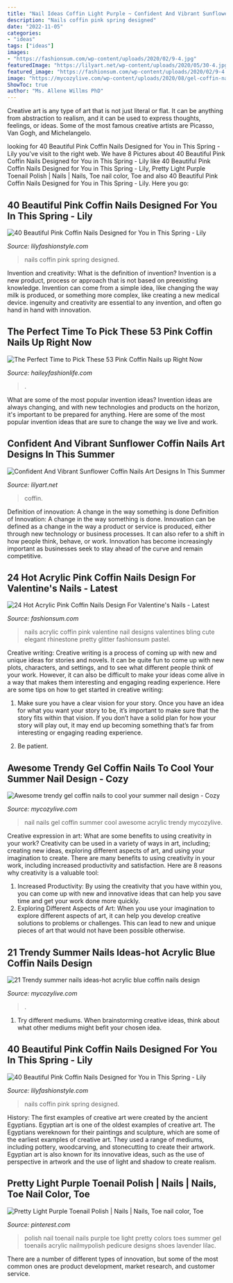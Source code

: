 ```yaml
---
title: "Nail Ideas Coffin Light Purple ~ Confident And Vibrant Sunflower Coffin Nails Art Designs In This Summer"
description: "Nails coffin pink spring designed"
date: "2022-11-05"
categories:
- "ideas"
tags: ["ideas"]
images:
- "https://fashionsum.com/wp-content/uploads/2020/02/9-4.jpg"
featuredImage: "https://lilyart.net/wp-content/uploads/2020/05/30-4.jpg"
featured_image: "https://fashionsum.com/wp-content/uploads/2020/02/9-4.jpg"
image: "https://mycozylive.com/wp-content/uploads/2020/08/gel-coffin-nail-7.jpg"
ShowToc: true
author: "Ms. Allene Willms PhD"
---
```



Creative art is any type of art that is not just literal or flat. It can be anything from abstraction to realism, and it can be used to express thoughts, feelings, or ideas. Some of the most famous creative artists are Picasso, Van Gogh, and Michelangelo.

	

		
looking for 40 Beautiful Pink Coffin Nails Designed for You in This Spring - Lily you've visit to the right web. We have 8 Pictures about 40 Beautiful Pink Coffin Nails Designed for You in This Spring - Lily like 40 Beautiful Pink Coffin Nails Designed for You in This Spring - Lily, Pretty Light Purple Toenail Polish | Nails | Nails, Toe nail color, Toe and also 40 Beautiful Pink Coffin Nails Designed for You in This Spring - Lily. Here you go:
		
    
## 40 Beautiful Pink Coffin Nails Designed For You In This Spring - Lily

<img loading=lazy src="https://lilyfashionstyle.com/wp-content/uploads/2020/02/2-16.jpg" onerror="this.onerror=null;this.src='https://tse2.mm.bing.net/th?id=OIP.eAb9zD71oiVFamsubcN8mwHaKi&amp;pid=15.1';" alt="40 Beautiful Pink Coffin Nails Designed for You in This Spring - Lily">

_Source: lilyfashionstyle.com_

>nails coffin pink spring designed. 

	

Invention and creativity: What is the definition of invention?
Invention is a new product, process or approach that is not based on preexisting knowledge. Invention can come from a simple idea, like changing the way milk is produced, or something more complex, like creating a new medical device. ingenuity and creativity are essential to any invention, and often go hand in hand with innovation.

    
## The Perfect Time To Pick These 53 Pink Coffin Nails Up Right Now

<img loading=lazy src="https://haileyfashionlife.com/wp-content/uploads/2021/03/40-4.jpg" onerror="this.onerror=null;this.src='https://tse2.mm.bing.net/th?id=OIP.1t-fAn1hV_aZu75NQw2_iwHaKd&amp;pid=15.1';" alt="The Perfect Time to Pick These 53 Pink Coffin Nails up Right Now">

_Source: haileyfashionlife.com_

>. 

	

What are some of the most popular invention ideas?
Invention ideas are always changing, and with new technologies and products on the horizon, it's important to be prepared for anything. Here are some of the most popular invention ideas that are sure to change the way we live and work.

    
## Confident And Vibrant Sunflower Coffin Nails Art Designs In This Summer

<img loading=lazy src="https://lilyart.net/wp-content/uploads/2020/05/30-4.jpg" onerror="this.onerror=null;this.src='https://tse4.mm.bing.net/th?id=OIP.oEyKgRJzp-OdR_tNMlcI0AHaJ-&amp;pid=15.1';" alt="Confident And Vibrant Sunflower Coffin Nails Art Designs In This Summer">

_Source: lilyart.net_

>coffin. 

	

Definition of innovation: A change in the way something is done
Definition of Innovation: A change in the way something is done. Innovation can be defined as a change in the way a product or service is produced, either through new technology or business processes. It can also refer to a shift in how people think, behave, or work. Innovation has become increasingly important as businesses seek to stay ahead of the curve and remain competitive.

    
## 24 Hot Acrylic Pink Coffin Nails Design For Valentine&#039;s Nails - Latest

<img loading=lazy src="https://fashionsum.com/wp-content/uploads/2020/02/9-4.jpg" onerror="this.onerror=null;this.src='https://tse4.mm.bing.net/th?id=OIP.8VVfymWFka0L1KPzx8Hd6gHaKw&amp;pid=15.1';" alt="24 Hot Acrylic Pink Coffin Nails Design For Valentine&#039;s Nails - Latest">

_Source: fashionsum.com_

>nails acrylic coffin pink valentine nail designs valentines bling cute elegant rhinestone pretty glitter fashionsum pastel. 

	

Creative writing:
Creative writing is a process of coming up with new and unique ideas for stories and novels. It can be quite fun to come up with new plots, characters, and settings, and to see what different people think of your work. However, it can also be difficult to make your ideas come alive in a way that makes them interesting and engaging reading experience. Here are some tips on how to get started in creative writing: 
1. Make sure you have a clear vision for your story. Once you have an idea for what you want your story to be, it’s important to make sure that the story fits within that vision. If you don’t have a solid plan for how your story will play out, it may end up becoming something that’s far from interesting or engaging reading experience. 

2. Be patient.

    
## Awesome Trendy Gel Coffin Nails To Cool Your Summer Nail Design - Cozy

<img loading=lazy src="https://mycozylive.com/wp-content/uploads/2020/08/gel-coffin-nail-7.jpg" onerror="this.onerror=null;this.src='https://tse3.mm.bing.net/th?id=OIP.NtGnIv348y3ZiTm8YNI7lAHaKY&amp;pid=15.1';" alt="Awesome trendy gel coffin nails to cool your summer nail design - Cozy">

_Source: mycozylive.com_

>nail nails gel coffin summer cool awesome acrylic trendy mycozylive. 

	

Creative expression in art: What are some benefits to using creativity in your work?
Creativity can be used in a variety of ways in art, including; creating new ideas, exploring different aspects of art, and using your imagination to create. There are many benefits to using creativity in your work, including increased productivity and satisfaction. Here are 8 reasons why creativity is a valuable tool: 
1. Increased Productivity: By using the creativity that you have within you, you can come up with new and innovative ideas that can help you save time and get your work done more quickly.
2. Exploring Different Aspects of Art: When you use your imagination to explore different aspects of art, it can help you develop creative solutions to problems or challenges. This can lead to new and unique pieces of art that would not have been possible otherwise. 

    
## 21 Trendy Summer Nails Ideas-hot Acrylic Blue Coffin Nails Design

<img loading=lazy src="https://mycozylive.com/wp-content/uploads/2020/07/14-1.png" onerror="this.onerror=null;this.src='https://tse1.mm.bing.net/th?id=OIP.zqLgrkc9ZZwor9eS5SO95QHaKA&amp;pid=15.1';" alt="21 Trendy summer nails ideas-hot acrylic blue coffin nails design">

_Source: mycozylive.com_

>. 

	

1. Try different mediums. When brainstorming creative ideas, think about what other mediums might befit your chosen idea.

    
## 40 Beautiful Pink Coffin Nails Designed For You In This Spring - Lily

<img loading=lazy src="https://lilyfashionstyle.com/wp-content/uploads/2020/02/7-16.jpg" onerror="this.onerror=null;this.src='https://tse3.mm.bing.net/th?id=OIP.RaBjqGZsHaONdlSQoOcOlQHaK8&amp;pid=15.1';" alt="40 Beautiful Pink Coffin Nails Designed for You in This Spring - Lily">

_Source: lilyfashionstyle.com_

>nails coffin pink spring designed. 

	

History: The first examples of creative art were created by the ancient Egyptians.
Egyptian art is one of the oldest examples of creative art. The Egyptians wereknown for their paintings and sculpture, which are some of the earliest examples of creative art. They used a range of mediums, including pottery, woodcarving, and stonecutting to create their artwork. Egyptian art is also known for its innovative ideas, such as the use of perspective in artwork and the use of light and shadow to create realism.

    
## Pretty Light Purple Toenail Polish | Nails | Nails, Toe Nail Color, Toe

<img loading=lazy src="https://i.pinimg.com/736x/e1/a9/24/e1a924b6235f18461c46d0b3eaaba3da--animal-nail-art-color-nails.jpg?b=t" onerror="this.onerror=null;this.src='https://tse4.mm.bing.net/th?id=OIP.pWmTNgNwma8lm9AWX_IU2AHaJ6&amp;pid=15.1';" alt="Pretty Light Purple Toenail Polish | Nails | Nails, Toe nail color, Toe">

_Source: pinterest.com_

>polish nail toenail nails purple toe light pretty colors toes summer gel toenails acrylic nailmypolish pedicure designs shoes lavender lilac. 

	

There are a number of different types of innovation, but some of the most common ones are product development, market research, and customer service.

